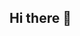 ## Hi there 👋

<!--
**HaiderRehman06/HaiderRehman06** is a ✨ _special_ ✨ repository because its `README.md` (this file) appears on your GitHub profile.


## 🌐 Socials:
[![email](https://img.shields.io/badge/Email-D14836?logo=gmail&logoColor=white)](mailto:haiderrehman500@gmail.com) 

# 💻 Tech Stack:
![CSS3](https://img.shields.io/badge/css3-%231572B6.svg?style=for-the-badge&logo=css3&logoColor=white) ![HTML5](https://img.shields.io/badge/html5-%23E34F26.svg?style=for-the-badge&logo=html5&logoColor=white) ![JavaScript](https://img.shields.io/badge/javascript-%23323330.svg?style=for-the-badge&logo=javascript&logoColor=%23F7DF1E) ![Bootstrap](https://img.shields.io/badge/bootstrap-%238511FA.svg?style=for-the-badge&logo=bootstrap&logoColor=white) ![React](https://img.shields.io/badge/react-%2320232a.svg?style=for-the-badge&logo=react&logoColor=%2361DAFB) ![TailwindCSS](https://img.shields.io/badge/tailwindcss-%2338B2AC.svg?style=for-the-badge&logo=tailwind-css&logoColor=white) ![MongoDB](https://img.shields.io/badge/MongoDB-%234ea94b.svg?style=for-the-badge&logo=mongodb&logoColor=white) ![Blender](https://img.shields.io/badge/blender-%23F5792A.svg?style=for-the-badge&logo=blender&logoColor=white)
# 📊 GitHub Stats:
![](https://github-readme-stats.vercel.app/api?username=HaiderRehman06&theme=dark&hide_border=false&include_all_commits=false&count_private=false)<br/>
![](https://github-readme-streak-stats.herokuapp.com/?user=HaiderRehman06&theme=dark&hide_border=false)<br/>
![](https://github-readme-stats.vercel.app/api/top-langs/?username=HaiderRehman06&theme=dark&hide_border=false&include_all_commits=false&count_private=false&layout=compact)

## 🏆 GitHub Trophies
![](https://github-profile-trophy.vercel.app/?username=HaiderRehman06&theme=radical&no-frame=false&no-bg=true&margin-w=4)

---
[![](https://visitcount.itsvg.in/api?id=HaiderRehman06&icon=0&color=0)](https://visitcount.itsvg.in)

<!-- Proudly created with GPRM ( https://gprm.itsvg.in ) -->
